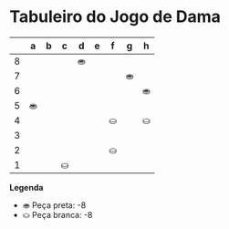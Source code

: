 # Tabuleiro do Jogo de Dama

|   | a | b | c | d | e | f | g | h |
|---|---|---|---|---|---|---|---|---|
| 8 |   |   |   | ⛂ |   |   |   |  |
| 7 |   |   |   |   |   |   |  ⛂ |   |
| 6 |   |   |    |   |   |   |   | ⛂ |
| 5 | ⛂ |   |   |   |   |   |   |   |
| 4 |   |   |   |   |   | ⛀ |   | ⛀ |
| 3 |   |   |   |   |   |   |   |   |
| 2 |   |   |   |   |   | ⛀ |   |   |
| 1 |   |   | ⛀ |   |   |   |   |   |

**Legenda**

- ⛂ Peça preta:  -8
- ⛀ Peça branca: -8